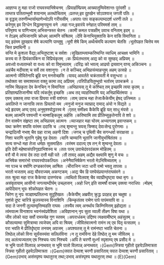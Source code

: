 

  
आज्ञाप्य तु महा राजो राघवस्याभिषेचनम् ।प्रियार्हाम्प्रियम् आख्यातुम्विवेशान्तः पुरंवशी  ॥   
ताम्तत्र पतिताम्भूमौ शयानाम् अतथोचिताम् ।प्रतप्त;इव दुह्खेन सोऽपश्यज् जगती पतिः  ॥   
स वृद्धस् तरुणीम्भार्याम्प्राणेभ्योऽपि गरीयसीम् ।अपापः पाप सङ्कल्पाम्ददर्श धरणी तले  ॥   
करेणुम् इव दिग्धेन विद्धाम्मृगयुना वने ।महा गज;इवारंये स्नेहात् परिममर्श ताम्  ॥   
परिमृश्य च पाणिभ्याम् अभिसन्त्रस्त चेतनः ।कामी कमल पत्राक्षीम् उवाच वनिताम् इदम्  ॥   
न तेऽहम् अभिजानामि क्रोधम् आत्मनि संश्रितम् ।देवि केनाभियुक्तासि केन वासि विमानिता  ॥   
यद् इदंमम दुह्खाय शेषे कल्याणि पाम्सुषु ।भूमौ शेषे किम् अर्थंत्वंमयि कल्याण चेतसि ।भूतोपहत चित्तेव मम चित्त प्रमाथिनी  ॥   
सन्ति मे कुशला वैद्या;अभितुष्टाश् च सर्वशः ।सुखिताम्त्वाम्करिष्यन्ति व्याधिम् आचक्ष्व भामिनि  ॥   
कस्य वा ते प्रियंकार्यंकेन वा विप्रियंकृतम् ।कः प्रियंलभताम् अद्य को वा सुमहद् अप्रियम्  ॥   
अवध्यो वध्यताम्को वा वध्यः को वा विमुच्यताम् ।दरिद्रः को भवत्व् आढ्यो द्रव्यवान् वाप्य् अकिञ्चनः  ॥   
अहंचैव मदीयाश् च सर्वे तव वशानुगाः ।न ते कञ्चिद् अभिप्रायंव्याहन्तुम् अहम् उत्सहे  ॥   
आत्मनो जीवितेनापि ब्रूहि यन् मनसेच्छसि ।यावद् आवर्तते चक्रंतावती मे वसुन्धरा  ॥   
तथोक्ता सा समाश्वस्ता वक्तु कामा तद् अप्रियम् ।परिपीडयितुम्भूयो भर्तारम् उपचक्रमे  ॥   
नास्मि विप्रकृता देव केनचिन् न विमानिता ।अभिप्रायस् तु मे कश्चित् तम् इच्छामि त्वया कृतम्  ॥   
प्रतिज्ञाम्प्रतिजानीष्व यदि त्वंकर्तुम् इच्छसि ।अथ तद् व्याहरिष्यामि यद् अभिप्रार्थितंमया  ॥   
एवम् उक्तस् तया राजा प्रियया स्त्री वशंगतः ।ताम् उवाच महा तेजाःकैकेयीम् ईषद् उत्स्मितः  ॥   
अवलिप्ते न जानासि त्वत्तः प्रियतरो मम ।मनुजो मनुज व्याघ्राद् रामाद् अंयो न विद्यते  ॥   
भद्रे हृदयम् अप्य् एतद् अनुमृश्श्योद्धरस्व मे ।एतत् समीक्ष्य कैकेयि ब्रूहि यत् साधु मंयसे  ॥   
बलम् आत्मनि पश्यन्ती न माम्शङ्कितुम् अर्हसि ।करिष्यामि तव प्रीतिम्सुकृतेनापि ते शपे  ॥   
तेन वाक्येन संहृष्टा तम् अभिप्रायम् आत्मनः ।व्याजहार महा घोरम् अभ्यागतम् इवान्तकम्  ॥   
यथा क्रमेण शपसि वरंमम ददासि च ।तच् शृम्वन्तु त्रयस् त्रिम्शद् देवाःसेन्द्र पुरोगमाः  ॥   
चन्द्रादित्यौ नभश् चैव ग्रहा रात्र्य् अहनी दिशः ।जगच् च पृथिवी चैव सगन्धर्वा सराक्षसा  ॥   
निशा चराणि भूतानि गृहेषु गृह देवताः ।यानि चाम्यानि भूतानि जानीयुर्भाषितंतव  ॥   
सत्य सन्धो महा तेजा धर्मज्ञः सुसमाहितः ।वरंमम ददात्य् एष तन् मे शृम्वन्तु देवताः  ॥   
इति देवी महेष्वासंपरिगृह्याभिशस्य च ।ततः परम् उवाचेदंवरदंकाम मोहितम्  ॥   
वरौ यौ मे त्वया देव तदा दत्तौ मही पते ।तौ तावद् अहम् अद्यैव वक्ष्यामि शृणु मे वचः  ॥   
अभिषेक समारंभो राघवस्योपकल्पितः ।अनेनैवाभिषेकेण भरतो मेऽभिषिच्यताम्  ॥   
नव पञ्च च वर्षाणि दण्डकारंयम् आश्रितः ।चीराजिन जटा धारी रामो भवतु तापसः  ॥   
भरतो भजताम् अद्य यौवराज्यम् अकण्टकम् ।अद्य चैव हि पश्येयंप्रयान्तंराघवंवने  ॥   
ततः श्रुत्वा महा राज कैकेय्या दारुणंवचः ।व्यथितो विलवश् चैव व्याघ्रीम्दृष्ट्वा यथा मृगः  ॥   
असंवृतायाम् आसीनो जगत्याम्दीर्घम् उच्छ्वसन् ।अहो धिग् इति सामर्षो वाचम् उक्त्वा नराधिपः ।मोहम् आपेदिवान् भूयः शोकोपहत चेतनः  ॥   
चिरेण तु नृपः सञ्ज्ञाम्प्रतिलभ्य सुदुह्खितः ।कैकेयीम् अब्रवीत् क्रुद्धः प्रदहन्न् इव चक्षुषा  ॥   
नृशंसे दुष्ट चारित्रे कुलस्यास्य विनाशिनि ।किम्कृतंतव रामेण पापे पापंमयापि वा  ॥   
सदा ते जननी तुल्याम्वृत्तिम्वहति राघवः ।तस्यैव त्वम् अनर्थाय किम्निमित्तम् इहोद्यता  ॥   
त्वंमयात्म विनाशाय भवनंस्वंप्रवेशिता ।अविज्ञानान् नृप सुता व्याली तीक्ष्ण विषा यथा  ॥   
जीव लोको यदा सर्वो रामस्येह गुण स्तवम् ।अपराधंकम् उद्दिश्य त्यक्ष्यामीष्टम् अहंसुतम्  ॥   
कौसल्याम्वा सुमित्राम्वा त्यजेयम् अपि वा श्रियम् ।जीवितंवात्मनो रामंन त्व् एव पितृ वत्सलम्  ॥   
परा भवति मे प्रीतिर्दृष्ट्वा तनयम् अग्रजम् ।अपश्यतस् तु मे रामंनष्टा भवति चेतना  ॥   
तिष्ठेल् लोको विना सूर्यंसस्यंवा सलिलंविना ।न तु रामंविना देहे तिष्ठेत् तु मम जीवितम्  ॥   
तद् अलंत्यज्यताम् एष निश्चयः पाप निश्चये ।अपि ते चरणौ मूर्ध्ना स्पृशाम्य् एष प्रसीद मे  ॥   
स भूमि पालो विलपन्न् अनाथवत् स भूमि पालो विलपन्न् अनाथवत् ।(Gem)स्त्रिया गृहीतो दृहयेऽतिमात्रता स्त्रिया गृहीतो दृहयेऽतिमात्रता ।(Gem)पपात देव्याश् चरणौ प्रसारिताव् पपात देव्याश् चरणौ प्रसारिताव् ।(Gem)उभाव् असंस्पृश्य यथातुरस् तथा;उभाव् असंस्पृश्य यथातुरस् तथा  ॥ (E)(Gem)  
